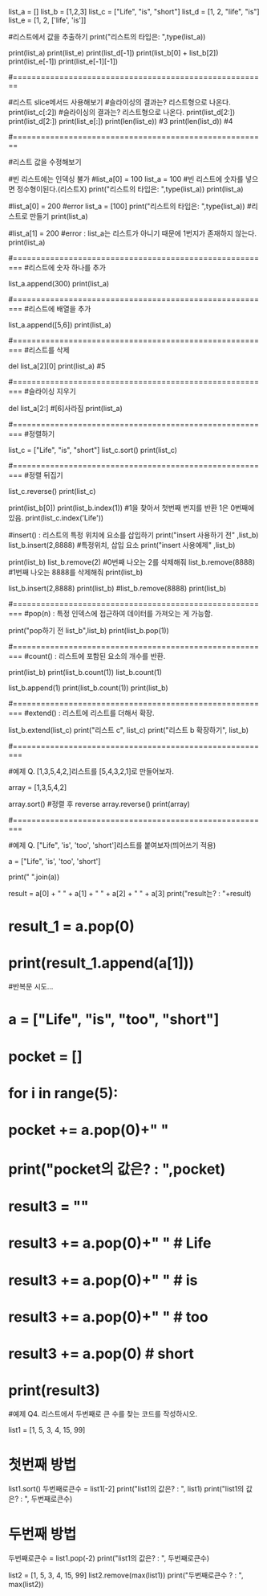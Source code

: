 list_a = []
list_b = [1,2,3]
list_c = ["Life", "is", "short"]
list_d = [1, 2, "life", "is"]
list_e = [1, 2, ['life', 'is']]

#리스트에서 값을 추출하기
print("리스트의 타입은: ",type(list_a))

print(list_a)
print(list_e)
print(list_d[-1])
print(list_b[0] + list_b[2])
print(list_e[-1])
print(list_e[-1][-1])


#=======================================================

#리스트 slice메서드 사용해보기
#슬라이싱의 결과는? 리스트형으로 나온다.
print(list_c[:2]) #슬라이싱의 결과는? 리스트형으로 나온다.
print(list_d[2:])
print(list_d[2:])
print(list_e[:])
print(len(list_e)) #3
print(len(list_d)) #4


#=======================================================

#리스트 값을 수정해보기

#빈 리스트에는 인덱싱 불가
#list_a[0] = 100 
list_a = 100       #빈 리스트에 숫자를 넣으면 정수형이된다.(리스트X)
print("리스트의 타입은: ",type(list_a))
print(list_a)

#list_a[0] = 200    #error
list_a = [100] 
print("리스트의 타입은: ",type(list_a))     #리스트로 만들기
print(list_a)

#list_a[1] = 200     #error  : list_a는 리스트가 아니기 때문에 1번지가 존재하지 않는다.
print(list_a)


#========================================================
#리스트에 숫자 하나를 추가

list_a.append(300)
print(list_a)


#========================================================
#리스트에 배열을 추가

list_a.append([5,6])
print(list_a)


#========================================================
#리스트를 삭제

del list_a[2][0]
print(list_a) #5


#========================================================
#슬라이싱 지우기

del list_a[2:] #[6]사라짐
print(list_a)


#========================================================
#정렬하기

list_c = ["Life", "is", "short"]
list_c.sort()
print(list_c)


#========================================================
#정렬 뒤집기

list_c.reverse()
print(list_c)

print(list_b[0])
print(list_b.index(1)) #1을 찾아서 첫번째 번지를 반환 1은 0번째에 있음.
print(list_c.index('Life')) 


#insert() : 리스트의 특정 위치에 요소를 삽입하기
print("insert 사용하기 전" ,list_b)
list_b.insert(2,8888) #특정위치, 삽입 요소
print("insert 사용예제" ,list_b)

print(list_b)
list_b.remove(2) #0번째 나오는 2를 삭제해줘
list_b.remove(8888) #1번째 나오는 8888를 삭제해줘
print(list_b)


list_b.insert(2,8888)
print(list_b)
#list_b.remove(8888)
print(list_b)

#========================================================
#pop(n) : 특정 인덱스에 접근하여 데이터를 가져오는 게 가능함.

print("pop하기 전 list_b",list_b)
print(list_b.pop(1))


#========================================================
#count() : 리스트에 포함된 요소의 개수를 반환.

print(list_b)
print(list_b.count(1))
list_b.count(1)

list_b.append(1)
print(list_b.count(1))
print(list_b)


#========================================================
#extend() : 리스트에 리스트를 더해서 확장.

list_b.extend(list_c)
print("리스트 c", list_c)
print("리스트 b 확장하기", list_b)



#========================================================


#예제 Q. [1,3,5,4,2,]리스트를 [5,4,3,2,1]로 만들어보자.

array = [1,3,5,4,2]

array.sort() #정렬 후 reverse
array.reverse()
print(array)


#========================================================


#예제 Q. ["Life", 'is', 'too', 'short']리스트를 붙여보자(띄어쓰기 적용)


a = ["Life", 'is', 'too', 'short']

print(" ".join(a))

result = a[0] + " " + a[1] + " " + a[2] + " " + a[3]
print("result는? : "+result)


# result_1 = a.pop(0)
# print(result_1.append(a[1]))



#반복문 시도...

# a = ["Life", "is", "too", "short"]

# pocket = []

# for i in range(5):
#     pocket += a.pop(0)+" "

# print("pocket의 값은? : ",pocket)


# result3 = ""
# result3 += a.pop(0)+" " # Life
# result3 += a.pop(0)+" " # is
# result3 += a.pop(0)+" " # too
# result3 += a.pop(0) # short
# print(result3)



#예제 Q4. 리스트에서 두번째로 큰 수를 찾는 코드를 작성하시오.


list1 = [1, 5, 3, 4, 15, 99]

# 첫번째 방법
list1.sort()
두번째로큰수 = list1[-2]
print("list1의 값은? : ", list1)
print("list1의 값은? : ", 두번째로큰수)

# 두번째 방법
두번째로큰수 = list1.pop(-2)
print("list1의 값은? : ", 두번째로큰수)



list2 = [1, 5, 3, 4, 15, 99]
list2.remove(max(list1))
print("두번째로큰수 ? : ", max(list2))
